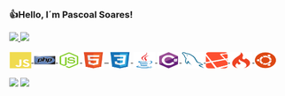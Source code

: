 ### 👍Hello, I´m Pascoal Soares!
<div class="container">
  <div class="container-fluid">
   <a href="https://github.com/pacosoares">
   <img height="180em" src="https://github-readme-stats.vercel.app/api?username=pacosoares&show_icons=true&theme=dracula&include_all_commits=true&count_private=true"/>
   <img height="180em" src="https://github-readme-stats.vercel.app/api/top-langs/?username=pacosoares&layout=compact&langs_count=7&theme=dracula"/>
 </div>
  <div class="container-fluid"><br>
    <img align="center" title="Paco-Js" height="30" width="40" src="https://raw.githubusercontent.com/devicons/devicon/master/icons/javascript/javascript-plain.svg">
    <img align="center" title="Paco-PHP" height="30" width="40" src="https://github.com/devicons/devicon/blob/00f02ef57fb7601fd1ddcc2fe6fe670fef3ae3e4/icons/php/php-original.svg">
    <img align="center" title="Paco-Node" height="30" width="40" src="https://github.com/devicons/devicon/blob/00f02ef57fb7601fd1ddcc2fe6fe670fef3ae3e4/icons/nodejs/nodejs-original.svg">
    <img align="center" title="Paco-HTML" height="30" width="40" src="https://raw.githubusercontent.com/devicons/devicon/master/icons/html5/html5-original.svg">&nbsp;
    <img align="center" title="Paco-CSS" height="30" width="40" src="https://raw.githubusercontent.com/devicons/devicon/master/icons/css3/css3-original.svg">
    <img align="center" title="Paco-Java" height="30" width="40" src="https://github.com/devicons/devicon/blob/00f02ef57fb7601fd1ddcc2fe6fe670fef3ae3e4/icons/java/java-original.svg">
    <img align="center" title="Paco-Csharp" height="30" width="40" src="https://raw.githubusercontent.com/devicons/devicon/master/icons/csharp/csharp-original.svg">
    <img align="center" title="Paco-Msql" height="30" width="40" src="https://github.com/devicons/devicon/blob/00f02ef57fb7601fd1ddcc2fe6fe670fef3ae3e4/icons/mysql/mysql-original.svg">
   <img align="center" title="Paco-Laravel" height="30" width="40" src ="https://github.com/devicons/devicon/blob/00f02ef57fb7601fd1ddcc2fe6fe670fef3ae3e4/icons/laravel/laravel-plain.svg">
   <img align="center" title="Paco-CodeIgniter" height="30" width="40" src="https://github.com/devicons/devicon/blob/00f02ef57fb7601fd1ddcc2fe6fe670fef3ae3e4/icons/codeigniter/codeigniter-plain.svg">
     <img align="center" title="Paco-Ubuntu" height="30" width="40" src ="https://github.com/devicons/devicon/blob/00f02ef57fb7601fd1ddcc2fe6fe670fef3ae3e4/icons/ubuntu/ubuntu-plain.svg">
    <!--img align="right" alt="PacoSoares" src="https://github.com/pacosoares/pacosoares/blob/main/%7B%20Paco%20soares%20%7D.png"  height="10%" width="10%-->
 </div><br>
 
 <div class="container-fluid"> 
 <a href = "mailto:services.paco@gmail.com"><img src="https://img.shields.io/badge/-Gmail-%23333?style=for-the-badge&logo=gmail&logoColor=white" target="_blank"></a>
   <a href="https://www.linkedin.com/in/pascoal-soares-0b2a2635" target="_blank"><img src="https://img.shields.io/badge/-LinkedIn-%230077B5?style=for-the-badge&logo=linkedin&logoColor=white" target="_blank"></a> 

 </div>
</div>

<!--
**pacosoares/pacosoares** is a ✨ _special_ ✨ repository because its `README.md` (this file) appears on your GitHub profile.

Here are some ideas to get you started:
- 👯 I’m looking to collaborate on ...
- 🤔 I’m looking for help with ...
- 💬 Ask me about ...
- 📫 How to reach me: ...
- 😄 Pronouns: ...
- ⚡ Fun fact: ...
-->
